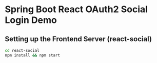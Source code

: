# Spring Boot React OAuth2 Social Login Demo

## Setting up the Frontend Server (react-social)

```bash
cd react-social
npm install && npm start
```